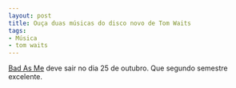 ```yaml
---
layout: post
title: Ouça duas músicas do disco novo de Tom Waits
tags:
- Música
- tom waits
---
```


[Bad As Me](http://www.tomwaits.com/albums/#/albums/album/34/Bad_As_Me/) deve sair no dia 25 de outubro. Que segundo semestre excelente.
